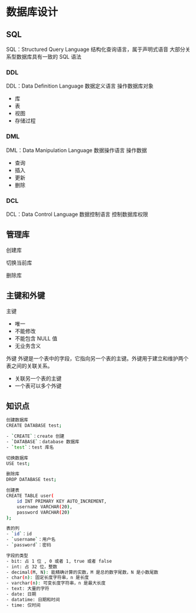 # 数据库设计

## SQL
SQL：Structured Query Language 结构化查询语言，属于声明式语音
大部分关系型数据库具有一致的 SQL 语法

### DDL
DDL：Data Definition Language 数据定义语言
操作数据库对象 
- 库
- 表
- 视图
- 存储过程

### DML
DML：Data Manipulation Language 数据操作语言
操作数据
- 查询
- 插入
- 更新
- 删除

### DCL
DCL：Data Control Language 数据控制语言
控制数据库权限 

## 管理库

创建库

切换当前库

删除库


## 主键和外键

主键
- 唯一
- 不能修改
- 不能包含 NULL 值
- 无业务含义

外键
外键是一个表中的字段，它指向另一个表的主键。外键用于建立和维护两个表之间的关联关系。
- 关联另一个表的主键
- 一个表可以多个外键







## 知识点

```bash
创建数据库
CREATE DATABASE test;

- `CREATE`：create 创建
- `DATABASE`：database 数据库
- `test`：test 库名

切换数据库
USE test;

删除库
DROP DATABASE test;

创建表
CREATE TABLE user(
    id INT PRIMARY KEY AUTO_INCREMENT,
    username VARCHAR(20),
    password VARCHAR(20)
);

表的列
- `id`：id
- `username`：用户名
- `password`：密码

字段的类型
- bit: 占 1 位 , 0 或者 1, true 或者 false
- int: 占 32 位，整数
- decimal(M, N): 能精确计算的实数，M 是总的数字尾数，N 是小数尾数
- char(n): 固定长度字符串，n 是长度
- varchar(n): 可变长度字符串，n 是最大长度
- text: 大量的字符
- date: 日期
- datatime: 日期和时间
- time: 仅时间
```

